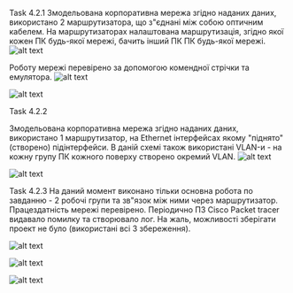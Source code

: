 Task 4.2.1
Змодельована корпоративна мережа згідно наданих даних, використано 2 маршрутизатора, що з"єднані між собою оптичним кабелем. На маршрутизаторах налаштована маршрутизація, згідно якої кожен ПК будь-якої мережі, бачить інший ПК ПК будь-якої мережі.
![alt text](https://github.com/boikoserhii/DevOps_online_Lviv_2020Q3Q4/blob/master/m4/task4.2/task4_2_1_all2all.PNG)

Роботу мережі перевірено за допомогою комендної стрічки та емулятора.
![alt text](https://github.com/boikoserhii/DevOps_online_Lviv_2020Q3Q4/blob/master/m4/task4.2/task4_2_1_all2all_emul.PNG)

![alt text](https://github.com/boikoserhii/DevOps_online_Lviv_2020Q3Q4/blob/master/m4/task4.2/task4_2_1_all2all_emul2.PNG)

Task 4.2.2

Змодельована корпоративна мережа згідно наданих даних, використано 1 маршрутизатор, на Ethernet інтерфейсах якому "піднято" (створено) підінтерфейси.
В даній схемі також використані VLAN-и - на кожну групу ПК кожного поверху створено окремий VLAN.
![alt text](https://github.com/boikoserhii/DevOps_online_Lviv_2020Q3Q4/blob/master/m4/task4.2/task4_2_2_FINAL.PNG)

![alt text](https://github.com/boikoserhii/DevOps_online_Lviv_2020Q3Q4/blob/master/m4/task4.2/task4_2_2_subinterface.PNG)

Task 4.2.3
На даний момент виконано тільки основна робота по завданню - 2 робочі групи та зв"язок між ними через маршрутизатор. 
Працездатність мережі перевірено.
Періодично ПЗ Cisco Packet tracer видавало помилку та створювало лог. 
На жаль, можливості зберігати проект не було (використані всі 3 збереження).

![alt text](https://github.com/boikoserhii/DevOps_online_Lviv_2020Q3Q4/blob/master/m4/task4.2/task4_2_3_final.PNG)

![alt text](https://github.com/boikoserhii/DevOps_online_Lviv_2020Q3Q4/blob/master/m4/task4.2/task4_2_3_ping.PNG)

![alt text](https://github.com/boikoserhii/DevOps_online_Lviv_2020Q3Q4/blob/master/m4/task4.2/task4_2_3_subinterface.PNG)

